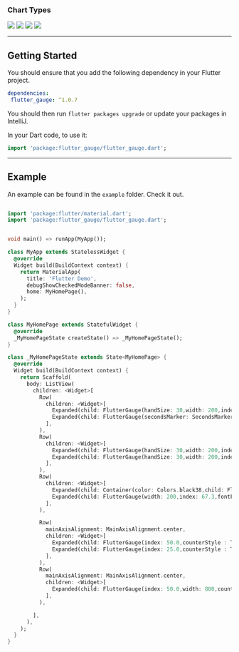 
### Chart Types
![](https://github.com/alitorki2651/flutter_gauge/blob/master/Image/1.jpg)
![](https://github.com/alitorki2651/flutter_gauge/blob/master/Image/2.jpg)
![](https://github.com/alitorki2651/flutter_gauge/blob/master/Image/3.jpg)
![](https://github.com/alitorki2651/flutter_gauge/blob/master/Image/4.jpg)

---
## Getting Started

You should ensure that you add the following dependency in your Flutter project.
```yaml
dependencies:
 flutter_gauge: ^1.0.7
```

You should then run `flutter packages upgrade` or update your packages in IntelliJ.

In your Dart code, to use it:
```dart
import 'package:flutter_gauge/flutter_gauge.dart';
```




---
## Example

An example can be found in the `example` folder.  Check it out.

```dart

import 'package:flutter/material.dart';
import 'package:flutter_gauge/flutter_gauge.dart';


void main() => runApp(MyApp());

class MyApp extends StatelessWidget {
  @override
  Widget build(BuildContext context) {
    return MaterialApp(
      title: 'Flutter Demo',
      debugShowCheckedModeBanner: false,
      home: MyHomePage(),
    );
  }
}

class MyHomePage extends StatefulWidget {
  @override
  _MyHomePageState createState() => _MyHomePageState();
}

class _MyHomePageState extends State<MyHomePage> {
  @override
  Widget build(BuildContext context) {
    return Scaffold(
      body: ListView(
        children: <Widget>[
          Row(
            children: <Widget>[
              Expanded(child: FlutterGauge(handSize: 30,width: 200,index: 65.0,fontFamily: "Iran",end: 100,number: Number.endAndCenterAndStart,secondsMarker: SecondsMarker.secondsAndMinute,counterStyle: TextStyle(color: Colors.black,fontSize: 25,)),),
              Expanded(child: FlutterGauge(secondsMarker: SecondsMarker.none,hand: Hand.short,number: Number.none,width: 200,index: 38.0,fontFamily: "Iran",counterStyle: TextStyle(color: Colors.black,fontSize: 35),counterAlign: CounterAlign.center,isDecimal: false),),
            ],
          ),
          Row(
            children: <Widget>[
              Expanded(child: FlutterGauge(handSize: 30,width: 200,index: 80.0,fontFamily: "Iran",end: 100,number: Number.endAndCenterAndStart,secondsMarker: SecondsMarker.secondsAndMinute,hand: Hand.short,counterStyle: TextStyle(color: Colors.black,fontSize: 22,)),),
              Expanded(child: FlutterGauge(handSize: 30,width: 200,index: 65.0,fontFamily: "Iran",end: 500,number: Number.endAndStart,secondsMarker: SecondsMarker.minutes,isCircle: false,counterStyle: TextStyle(color: Colors.black,fontSize: 25,)),),
            ],
          ),
          Row(
            children: <Widget>[
              Expanded(child: Container(color: Colors.black38,child: FlutterGauge(inactiveColor: Colors.white38,activeColor: Colors.white,handSize: 30,width: 200,index: 65.0,fontFamily: "Iran",end: 400,number: Number.none,secondsMarker: SecondsMarker.minutes,isCircle: false,hand: Hand.none,counterAlign: CounterAlign.center,counterStyle: TextStyle(color: Colors.white,fontSize: 30,),isDecimal: false,)),),
              Expanded(child: FlutterGauge(width: 200,index: 67.3,fontFamily: "Iran",counterStyle: TextStyle(color: Colors.black,fontSize: 35,),numberInAndOut: NumberInAndOut.outside,counterAlign: CounterAlign.center,secondsMarker: SecondsMarker.secondsAndMinute,hand: Hand.short),),
            ],
          ),

          Row(
            mainAxisAlignment: MainAxisAlignment.center,
            children: <Widget>[
              Expanded(child: FlutterGauge(index: 50.0,counterStyle : TextStyle(color: Colors.black,fontSize: 25,),widthCircle: 10,secondsMarker: SecondsMarker.none,number: Number.all),),
              Expanded(child: FlutterGauge(index: 25.0,counterStyle : TextStyle(color: Colors.black,fontSize: 25,),secondsMarker: SecondsMarker.secondsAndMinute,number: Number.all,numberInAndOut: NumberInAndOut.outside,)),
            ],
          ),
          Row(
            mainAxisAlignment: MainAxisAlignment.center,
            children: <Widget>[
              Expanded(child: FlutterGauge(index: 50.0,width: 800,counterStyle : TextStyle(color: Colors.black,fontSize: 25,),widthCircle: 10,secondsMarker: SecondsMarker.none,number: Number.all),),
            ],
          ),

        ],
      ),
    );
  }
}



```

